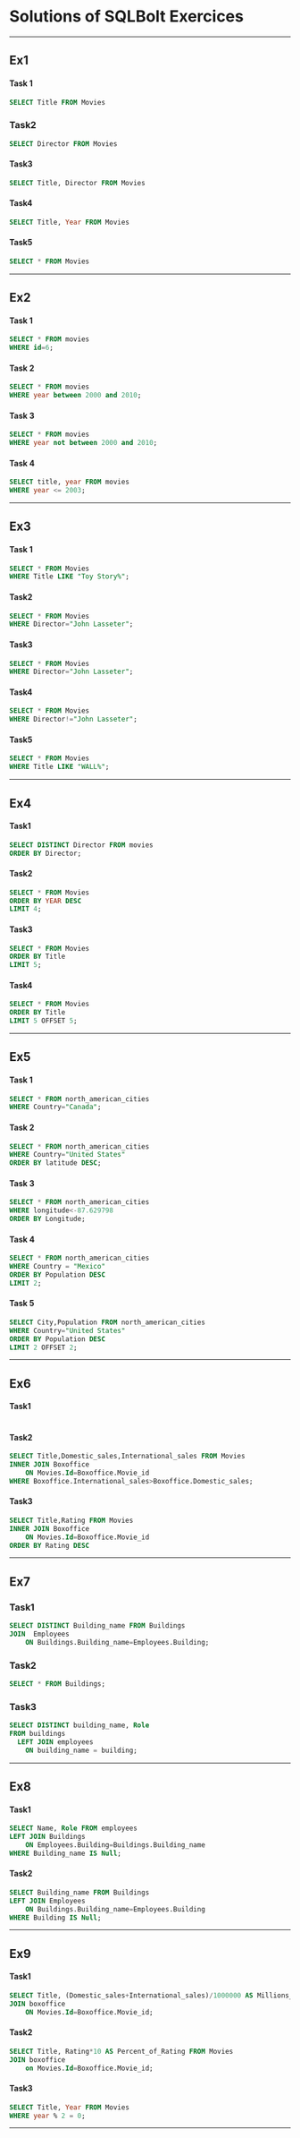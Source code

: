 # Solutions of SQLBolt Exercices

---

## Ex1

#### Task 1

```SQL
SELECT Title FROM Movies
```

### Task2

```SQL
SELECT Director FROM Movies
```

#### Task3

```SQL
SELECT Title, Director FROM Movies
```

#### Task4

```SQL
SELECT Title, Year FROM Movies
```

#### Task5

```SQL
SELECT * FROM Movies
```

---

## Ex2

#### Task 1

```SQL
SELECT * FROM movies
WHERE id=6;
```

#### Task 2

```SQL
SELECT * FROM movies
WHERE year between 2000 and 2010;
```

#### Task 3

```SQL
SELECT * FROM movies
WHERE year not between 2000 and 2010;
```

#### Task 4

```SQL
SELECT title, year FROM movies
WHERE year <= 2003;
```

---

## Ex3

#### Task 1

```SQL
SELECT * FROM Movies
WHERE Title LIKE "Toy Story%";
```

#### Task2

```SQL
SELECT * FROM Movies
WHERE Director="John Lasseter";
```

#### Task3

```SQL
SELECT * FROM Movies
WHERE Director="John Lasseter";
```

#### Task4

```SQL
SELECT * FROM Movies
WHERE Director!="John Lasseter";
```

#### Task5

```SQL
SELECT * FROM Movies
WHERE Title LIKE "WALL%";
```

---

## Ex4

#### Task1

```SQL
SELECT DISTINCT Director FROM movies
ORDER BY Director;
```

#### Task2

```SQL
SELECT * FROM Movies
ORDER BY YEAR DESC
LIMIT 4;
```

#### Task3

```SQL
SELECT * FROM Movies
ORDER BY Title
LIMIT 5;
```

#### Task4

```SQL
SELECT * FROM Movies
ORDER BY Title
LIMIT 5 OFFSET 5;
```

---

## Ex5

#### Task 1

```SQL
SELECT * FROM north_american_cities
WHERE Country="Canada";
```

#### Task 2

```SQL
SELECT * FROM north_american_cities
WHERE Country="United States"
ORDER BY latitude DESC;
```

#### Task 3

```SQL
SELECT * FROM north_american_cities
WHERE longitude<-87.629798
ORDER BY Longitude;
```

#### Task 4

```SQL
SELECT * FROM north_american_cities
WHERE Country = "Mexico"
ORDER BY Population DESC
LIMIT 2;
```

#### Task 5

```SQL
SELECT City,Population FROM north_american_cities
WHERE Country="United States"
ORDER BY Population DESC
LIMIT 2 OFFSET 2;
```

---

## Ex6

#### Task1

```SQL

```

#### Task2

```SQL
SELECT Title,Domestic_sales,International_sales FROM Movies
INNER JOIN Boxoffice
    ON Movies.Id=Boxoffice.Movie_id
WHERE Boxoffice.International_sales>Boxoffice.Domestic_sales;
```

#### Task3

```SQL
SELECT Title,Rating FROM Movies
INNER JOIN Boxoffice
    ON Movies.Id=Boxoffice.Movie_id
ORDER BY Rating DESC
```

---

## Ex7

### Task1

```SQL
SELECT DISTINCT Building_name FROM Buildings
JOIN  Employees
    ON Buildings.Building_name=Employees.Building;
```

### Task2

```SQL
SELECT * FROM Buildings;

```

### Task3

```SQL
SELECT DISTINCT building_name, Role
FROM buildings
  LEFT JOIN employees
    ON building_name = building;
```

---

## Ex8

#### Task1

```SQL
SELECT Name, Role FROM employees
LEFT JOIN Buildings
    ON Employees.Building=Buildings.Building_name
WHERE Building_name IS Null;
```

#### Task2

```SQL
SELECT Building_name FROM Buildings
LEFT JOIN Employees
    ON Buildings.Building_name=Employees.Building
WHERE Building IS Null;
```

---

## Ex9

#### Task1

```SQL
SELECT Title, (Domestic_sales+International_sales)/1000000 AS Millions_of_sales FROM Movies
JOIN boxoffice
    ON Movies.Id=Boxoffice.Movie_id;
```

#### Task2

```SQL
SELECT Title, Rating*10 AS Percent_of_Rating FROM Movies
JOIN boxoffice
    on Movies.Id=Boxoffice.Movie_id;
```

#### Task3

```SQL
SELECT Title, Year FROM Movies
WHERE year % 2 = 0;
```

---
